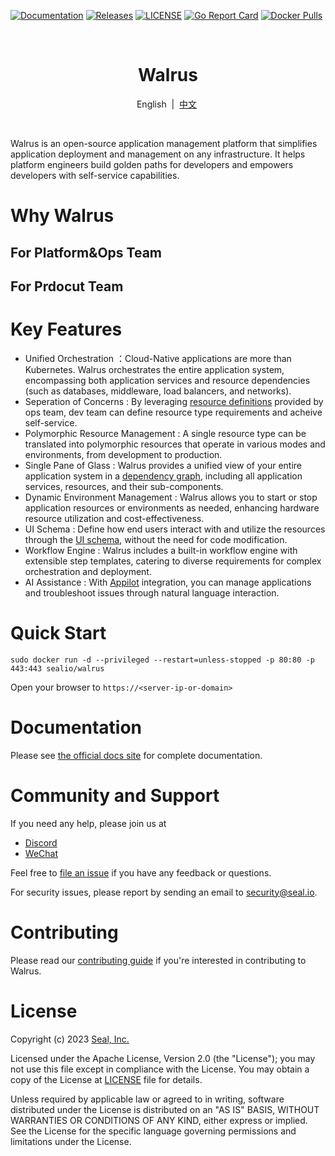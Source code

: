 [![Documentation](https://img.shields.io/github/actions/workflow/status/seal-io/docs/pages%2Fpages-build-deployment?label=Documentation)](https://seal-io.github.io/docs/quickstart)
[![Releases](https://img.shields.io/github/v/release/seal-io/walrus)](https://github.com/seal-io/walrus/releases/latest)
[![LICENSE](https://img.shields.io/github/license/seal-io/walrus)](/LICENSE)
[![Go Report Card](https://goreportcard.com/badge/github.com/seal-io/walrus)](https://goreportcard.com/report/github.com/seal-io/walrus)
[![Docker Pulls](https://img.shields.io/docker/pulls/sealio/walrus)](https://hub.docker.com/r/sealio/walrus)

<br>

<h1 align="center">Walrus</h1>

<p align="center">
        English&nbsp | &nbsp<a href="docs/README_CN.md">中文</a>&nbsp
</p>
<br>

Walrus is an open-source application management platform that simplifies application deployment and management on any infrastructure. 
It helps platform engineers build golden paths for developers and empowers developers with self-service capabilities.

# Why Walrus

For Platform&Ops Team
- 

For Prdocut Team
- 

# Key Features

- Unified Orchestration ：Cloud-Native applications are more than Kubernetes. Walrus orchestrates the entire application system, encompassing both application services and resource dependencies (such as databases, middleware, load balancers, and networks).
- Seperation of Concerns : By leveraging [resource definitions](https://seal-io.github.io/docs/operation/resource-definition) provided by ops team, dev team can define resource type requirements and acheive self-service.
- Polymorphic Resource Management : A single resource type can be translated into polymorphic resources that operate in various modes and environments, from development to production. 
- Single Pane of Glass : Walrus provides a unified view of your entire application system in a [dependency graph](https://seal-io.github.io/docs/application/graph), including all application services, resources, and their sub-components.
- Dynamic Environment Management : Walrus allows you to start or stop application resources or environments as needed, enhancing hardware resource utilization and cost-effectiveness.
- UI Schema : Define how end users interact with and utilize the resources through the [UI schema](https://seal-io.github.io/docs/operation/template#customizing-template-ui-styles), without the need for code modification.
- Workflow Engine : Walrus includes a built-in workflow engine with extensible step templates, catering to diverse requirements for complex orchestration and deployment. 
- AI Assistance : With [Appilot](https://github.com/seal-io/appilot) integration, you can manage applications and troubleshoot issues through natural language interaction.

# Quick Start

```shell
sudo docker run -d --privileged --restart=unless-stopped -p 80:80 -p 443:443 sealio/walrus
```

Open your browser to `https://<server-ip-or-domain>`

# Documentation

Please see [the official docs site](https://seal-io.github.io/docs/) for complete documentation.

# Community and Support

If you need any help, please join us at
- [Discord](https://discord.gg/fXZUKK2baF)
- [WeChat](docs/WECHAT_CN.md)

Feel free to [file an issue](https://github.com/seal-io/walrus/issues/new) if you have any feedback or questions.

For security issues, please report by sending an email to <security@seal.io>.

# Contributing

Please read our [contributing guide](./docs/CONTRIBUTING.md) if you're interested in contributing to Walrus.

# License

Copyright (c) 2023 [Seal, Inc.](https://seal.io)

Licensed under the Apache License, Version 2.0 (the "License");
you may not use this file except in compliance with the License.
You may obtain a copy of the License at [LICENSE](./LICENSE) file for details.

Unless required by applicable law or agreed to in writing, software
distributed under the License is distributed on an "AS IS" BASIS,
WITHOUT WARRANTIES OR CONDITIONS OF ANY KIND, either express or implied.
See the License for the specific language governing permissions and
limitations under the License.
